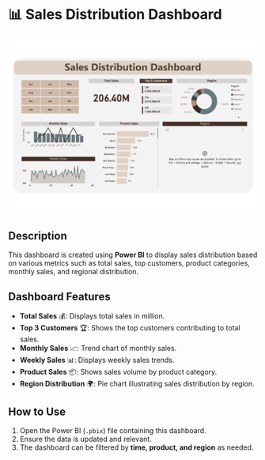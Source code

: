 # 📊 Sales Distribution Dashboard  

![Sales Dashboard](Sales%20Dashboard.jpg)  

## Description  
This dashboard is created using **Power BI** to display sales distribution based on various metrics such as total sales, top customers, product categories, monthly sales, and regional distribution.  

## Dashboard Features  
- **Total Sales** 💰: Displays total sales in million.  
- **Top 3 Customers** 🏆: Shows the top customers contributing to total sales.  
- **Monthly Sales** 📈: Trend chart of monthly sales.  
- **Weekly Sales** 📊: Displays weekly sales trends.  
- **Product Sales** 📦: Shows sales volume by product category.  
- **Region Distribution** 🌍: Pie chart illustrating sales distribution by region.  

## How to Use  
1. Open the Power BI (`.pbix`) file containing this dashboard.  
2. Ensure the data is updated and relevant.  
3. The dashboard can be filtered by **time, product, and region** as needed.  
